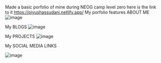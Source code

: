 Made a basic porfolio of mine during NEOG camp level zero
here is the link to it
https://piyushassudani.netlify.app/
My porfolio features 
ABOUT ME
![image](https://user-images.githubusercontent.com/63794264/193866905-ffa0b375-090c-466e-bca1-0425fb23bf4f.png)

My BLOGS 
![image](https://user-images.githubusercontent.com/63794264/193866835-4b193083-54ce-4067-ad5b-3a4afbfacea2.png)


My PROJECTS
![image](https://user-images.githubusercontent.com/63794264/193866758-46c715b4-d912-4c29-8386-3b1758709bcd.png)

My SOCIAL MEDIA LINKS

![image](https://user-images.githubusercontent.com/63794264/193866868-7a4ef475-f037-402e-9c9c-34da49bee50c.png)
